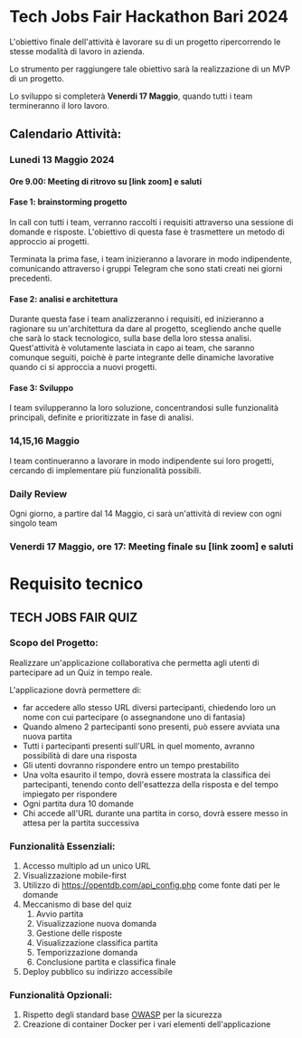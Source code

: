 # Tech Jobs Fair Hackathon Bari 2024

L'obiettivo finale dell'attività è lavorare su di un progetto ripercorrendo le stesse modalità di lavoro in azienda.

Lo strumento per raggiungere tale obiettivo sarà la realizzazione di un MVP di un progetto.

Lo sviluppo si completerà **Venerdi 17 Maggio**, quando tutti i team termineranno il loro lavoro.

## Calendario Attività:

### Lunedi 13 Maggio 2024

#### Ore 9.00: Meeting di ritrovo su [link zoom] e saluti

#### Fase 1: brainstorming progetto
In call con tutti i team, verranno raccolti i requisiti attraverso una sessione di domande e risposte.
L'obiettivo di questa fase è trasmettere un metodo di approccio ai progetti.

Terminata la prima fase, i team inizieranno a lavorare in modo indipendente, comunicando attraverso i gruppi Telegram che sono stati creati nei giorni precedenti. 

#### Fase 2: analisi e architettura
Durante questa fase i team analizzeranno i requisiti, ed inizieranno a ragionare su un'architettura da dare al progetto, scegliendo anche quelle che sarà lo stack tecnologico, sulla base della loro stessa analisi.
Quest'attività è volutamente lasciata in capo ai team, che saranno comunque seguiti, poichè è parte integrante delle dinamiche lavorative quando ci si approccia a nuovi progetti.

#### Fase 3: Sviluppo
I team svilupperanno la loro soluzione, concentrandosi sulle funzionalità principali, definite e prioritizzate in fase di analisi.

### 14,15,16 Maggio
I team continueranno a lavorare in modo indipendente sui loro progetti, cercando di implementare più funzionalità possibili.

### Daily Review

Ogni giorno, a partire dal 14 Maggio, ci sarà un'attività di review con ogni singolo team

### Venerdi 17 Maggio, ore 17: Meeting finale su [link zoom] e saluti

# Requisito tecnico

## TECH JOBS FAIR QUIZ

### Scopo del Progetto:
Realizzare un'applicazione collaborativa che permetta agli utenti di partecipare ad un Quiz in tempo reale.

L'applicazione dovrà permettere di:
- far accedere allo stesso URL diversi partecipanti, chiedendo loro un nome con cui partecipare (o assegnandone uno di fantasia)
- Quando almeno 2 partecipanti sono presenti, può essere avviata una nuova partita
- Tutti i partecipanti presenti sull'URL in quel momento, avranno possibilità di dare una risposta
- Gli utenti dovranno rispondere entro un tempo prestabilito
- Una volta esaurito il tempo, dovrà essere mostrata la classifica dei partecipanti, tenendo conto dell'esattezza della risposta e del tempo impiegato per rispondere
- Ogni partita dura 10 domande
- Chi accede all'URL durante una partita in corso, dovrà essere messo in attesa per la partita successiva

### Funzionalità Essenziali:

1. Accesso multiplo ad un unico URL
2. Visualizzazione mobile-first
3. Utilizzo di https://opentdb.com/api_config.php come fonte dati per le domande
4. Meccanismo di base del quiz
   1. Avvio partita
   2. Visualizzazione nuova domanda
   3. Gestione delle risposte
   4. Visualizzazione classifica partita
   5. Temporizzazione domanda
   6. Conclusione partita e classifica finale
 5. Deploy pubblico su indirizzo accessibile 

### Funzionalità Opzionali:

1. Rispetto degli standard base [OWASP](https://owasp.org/) per la sicurezza
2. Creazione di container Docker per i vari elementi dell'applicazione
